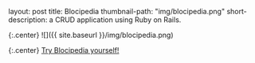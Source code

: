 
layout: post
title: Blocipedia
thumbnail-path: "img/blocipedia.png"
short-description: a CRUD application using Ruby on Rails.




{:.center}
![]({{ site.baseurl }}/img/blocipedia.png)

{:.center}
[Try Blocipedia yourself!](https://blocipedia-neidley.herokuapp.com/users/sign_up)

